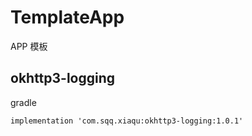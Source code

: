 # TemplateApp
APP 模板


## okhttp3-logging

gradle

```
implementation 'com.sqq.xiaqu:okhttp3-logging:1.0.1'
```
